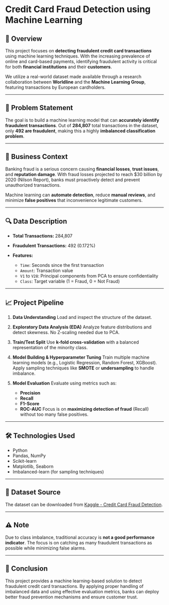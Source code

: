 # Credit Card Fraud Detection using Machine Learning

## 📌 Overview

This project focuses on **detecting fraudulent credit card transactions** using machine learning techniques. With the increasing prevalence of online and card-based payments, identifying fraudulent activity is critical for both **financial institutions** and their **customers**.

We utilize a real-world dataset made available through a research collaboration between **Worldline** and the **Machine Learning Group**, featuring transactions by European cardholders.

---

## 🧠 Problem Statement

The goal is to build a machine learning model that can **accurately identify fraudulent transactions**. Out of **284,807** total transactions in the dataset, only **492 are fraudulent**, making this a highly **imbalanced classification problem**.

---

## 💼 Business Context

Banking fraud is a serious concern causing **financial losses**, **trust issues**, and **reputation damage**. With fraud losses projected to reach \$30 billion by 2020 (Nilson Report), banks must proactively detect and prevent unauthorized transactions.

Machine learning can **automate detection**, reduce **manual reviews**, and minimize **false positives** that inconvenience legitimate customers.

---

## 🔍 Data Description

* **Total Transactions:** 284,807
* **Fraudulent Transactions:** 492 (0.172%)
* **Features:**

  * `Time`: Seconds since the first transaction
  * `Amount`: Transaction value
  * `V1` to `V28`: Principal components from PCA to ensure confidentiality
  * `Class`: Target variable (1 = Fraud, 0 = Not Fraud)

---

## 📈 Project Pipeline

1. **Data Understanding**
   Load and inspect the structure of the dataset.

2. **Exploratory Data Analysis (EDA)**
   Analyze feature distributions and detect skewness. No Z-scaling needed due to PCA.

3. **Train/Test Split**
   Use **k-fold cross-validation** with a balanced representation of the minority class.

4. **Model Building & Hyperparameter Tuning**
   Train multiple machine learning models (e.g., Logistic Regression, Random Forest, XGBoost). Apply sampling techniques like **SMOTE** or **undersampling** to handle imbalance.

5. **Model Evaluation**
   Evaluate using metrics such as:

   * **Precision**
   * **Recall**
   * **F1-Score**
   * **ROC-AUC**
     Focus is on **maximizing detection of fraud** (Recall) without too many false positives.

---

## 🛠 Technologies Used

* Python
* Pandas, NumPy
* Scikit-learn
* Matplotlib, Seaborn
* Imbalanced-learn (for sampling techniques)

---

## 📁 Dataset Source

The dataset can be downloaded from [Kaggle - Credit Card Fraud Detection](https://www.kaggle.com/datasets/mlg-ulb/creditcardfraud).

---

## ⚠️ Note

Due to class imbalance, traditional accuracy is **not a good performance indicator**. The focus is on catching as many fraudulent transactions as possible while minimizing false alarms.

---

## 📌 Conclusion

This project provides a machine learning-based solution to detect fraudulent credit card transactions. By applying proper handling of imbalanced data and using effective evaluation metrics, banks can deploy better fraud prevention mechanisms and ensure customer trust.

